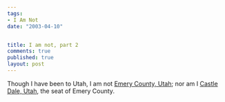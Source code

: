 ```yaml
--- 
tags:
- I Am Not
date: "2003-04-10"


title: I am not, part 2
comments: true
published: true
layout: post
---
```


<p> Though I have been to Utah, I am not <a title="Emery County, Utah" href="http://www.co.emery.ut.us/">Emery County, Utah</a>; nor am I <a title="Castle Dale, Utah" href="http://www.co.emery.ut.us/Towns/CastleDale.htm">Castle Dale, Utah</a>, the seat of Emery County. </p>
